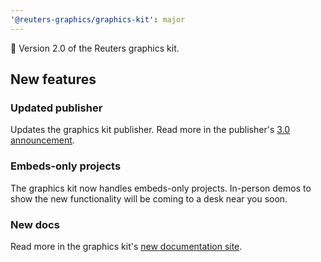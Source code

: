 ```yaml
---
'@reuters-graphics/graphics-kit': major
---
```


🎉 Version 2.0 of the Reuters graphics kit.

## New features

### Updated publisher

Updates the graphics kit publisher. Read more in the publisher's [3.0 announcement](https://reuters-graphics.github.io/graphics-kit-publisher/notes/announcing-3-0/).

### Embeds-only projects

The graphics kit now handles embeds-only projects. In-person demos to show the new functionality will be coming to a desk near you soon.

### New docs

Read more in the graphics kit's [new documentation site](https://reuters-graphics.github.io/bluprint_graphics-kit/).